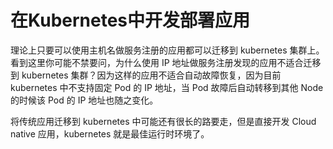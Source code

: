 # 在Kubernetes中开发部署应用

理论上只要可以使用主机名做服务注册的应用都可以迁移到 kubernetes 集群上。看到这里你可能不禁要问，为什么使用 IP 地址做服务注册发现的应用不适合迁移到 kubernetes 集群？因为这样的应用不适合自动故障恢复，因为目前 kubernetes 中不支持固定 Pod 的 IP 地址，当 Pod 故障后自动转移到其他 Node 的时候该 Pod 的 IP 地址也随之变化。

将传统应用迁移到 kubernetes 中可能还有很长的路要走，但是直接开发 Cloud native 应用，kubernetes 就是最佳运行时环境了。

